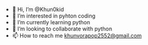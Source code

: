 - 👋 Hi, I’m @Khun0kid
- 👀 I’m interested in pyhton coding  
- 🌱 I’m currently learning python
- 💞️ I’m looking to collaborate with python  
- 📫 How to reach me khunvorapop2552@gmail.com

<!---
Khun0kid/Khun0kid is a ✨ special ✨ repository because its `README.md` (this file) appears on your GitHub profile.
You can click the Preview link to take a look at your changes.
--->
